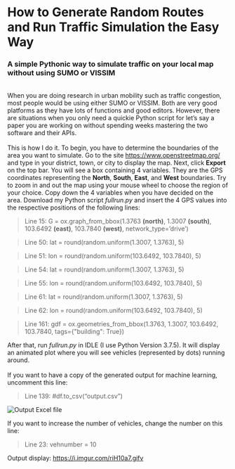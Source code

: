 # How to Generate Random Routes and Run Traffic Simulation the Easy Way
### A simple Pythonic way to simulate traffic on your local map without using SUMO or VISSIM
\
When you are doing research in urban mobility such as traffic congestion, most people would be using either SUMO or VISSIM. Both are very good platforms as they have lots of functions and good editors.
However, there are situations when you only need a quickie Python script for let’s say a paper you are working on without spending weeks mastering the two software and their APIs.
\
\
This is how I do it. To begin, you have to determine the boundaries of the area you want to simulate. Go to the site https://www.openstreetmap.org/ and type in your district, town, or city to display the map. Next, click **Export** on the top bar. You will see a box containing 4 variables. They are the GPS coordinates representing the **North**, **South**, **East**, and **West** boundaries. Try to zoom in and out the map using your mouse wheel to choose the region of your choice. Copy down the 4 variables when you have decided on the area. Download my Python script *fullrun.py* and insert the 4 GPS values into the respective positions of the following lines:

>Line 15: G = ox.graph_from_bbox(1.3763 __(north)__, 1.3007 __(south)__, 103.6492 __(east)__, 103.7840 __(west)__, network_type=’drive’)

>Line 50: lat = round(random.uniform(1.3007, 1.3763), 5)

>Line 51: lon = round(random.uniform(103.6492, 103.7840), 5)  

>Line 54: lat = round(random.uniform(1.3007, 1.3763), 5)

>Line 55: lon = round(random.uniform(103.6492, 103.7840), 5)

>Line 61: lat = round(random.uniform(1.3007, 1.3763), 5)

>Line 62: lon = round(random.uniform(103.6492, 103.7840), 5)

>Line 161: gdf = ox.geometries_from_bbox(1.3763, 1.3007, 103.6492, 103.7840, tags={"building": True})

After that, run *fullrun.py* in IDLE (I use Python Version 3.7.5). It will display an animated plot where you will see vehicles (represented by dots) running around.
\
\
If you want to have a copy of the generated output for machine learning, uncomment this line:

>Line 139: #df.to_csv(“output.csv”)

![Output Excel file](https://i.imgur.com/cJ2Gywq.jpg)


If you want to increase the number of vehicles, change the number on this line:

>Line 23: vehnumber = 10

Output display: https://i.imgur.com/riH10a7.gifv

